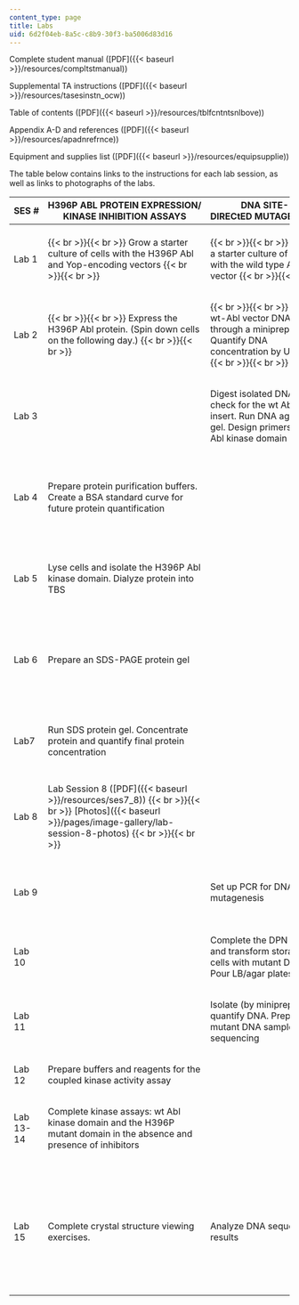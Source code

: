 ```yaml
---
content_type: page
title: Labs
uid: 6d2f04eb-8a5c-c8b9-30f3-ba5006d83d16
---
```


Complete student manual ([PDF]({{< baseurl >}}/resources/compltstmanual))

Supplemental TA instructions ([PDF]({{< baseurl >}}/resources/tasesinstn_ocw))

Table of contents ([PDF]({{< baseurl >}}/resources/tblfcntntsnlbove))

Appendix A-D and references ([PDF]({{< baseurl >}}/resources/apadnrefrnce))

Equipment and supplies list ([PDF]({{< baseurl >}}/resources/equipsupplie))

The table below contains links to the instructions for each lab session, as well as links to photographs of the labs.

| SES # | H396P ABL PROTEIN EXPRESSION/ KINASE INHIBITION ASSAYS | DNA SITE-DIRECtED MUTAGENESIS | LAB MANUAL |
| --- | --- | --- | --- |
| Lab 1 |  {{< br >}}{{< br >}} Grow a starter culture of cells with the H396P Abl and Yop-encoding vectors {{< br >}}{{< br >}}  |  {{< br >}}{{< br >}} Grow a starter culture of cells with the wild type Abl vector {{< br >}}{{< br >}}  | Lab Session 1 ([PDF]({{< baseurl >}}/resources/ses1)) {{< br >}}{{< br >}} [Photos]({{< baseurl >}}/pages/image-gallery) {{< br >}}{{< br >}}  |
| Lab 2 |  {{< br >}}{{< br >}} Express the H396P Abl protein. (Spin down cells on the following day.) {{< br >}}{{< br >}}  |  {{< br >}}{{< br >}} Isolate wt-Abl vector DNA through a miniprep. Quantify DNA concentration by UV-Vis {{< br >}}{{< br >}}  | Lab Session 2 ([PDF]({{< baseurl >}}/resources/ses2)) {{< br >}}{{< br >}} [Photos]({{< baseurl >}}/pages/image-gallery/lab-session-2-photos) {{< br >}}{{< br >}}  |
| Lab 3 | &nbsp; | Digest isolated DNA to check for the wt Abl insert. Run DNA agarose gel. Design primers for an Abl kinase domain mutant | Lab Session 3 ([PDF]({{< baseurl >}}/resources/ses3)) {{< br >}}{{< br >}} [Photos]({{< baseurl >}}/pages/image-gallery/lab-session-3-photos) {{< br >}}{{< br >}}  |
| Lab 4 | Prepare protein purification buffers. Create a BSA standard curve for future protein quantification | &nbsp; | Lab Session 4 ([PDF]({{< baseurl >}}/resources/ses4)) {{< br >}}{{< br >}} [Photos]({{< baseurl >}}/pages/image-gallery/lab-session-4-photos) {{< br >}}{{< br >}}  |
| Lab 5 | Lyse cells and isolate the H396P Abl kinase domain. Dialyze protein into TBS | &nbsp; | Lab Session 5 ([PDF]({{< baseurl >}}/resources/ses5)) {{< br >}}{{< br >}} [Photos]({{< baseurl >}}/pages/image-gallery/lab-session-5-photos) {{< br >}}{{< br >}}  |
| Lab 6 | Prepare an SDS-PAGE protein gel | &nbsp; | Lab Session 6 ([PDF]({{< baseurl >}}/resources/ses6)) {{< br >}}{{< br >}} [Photos]({{< baseurl >}}/pages/image-gallery/lab-session-6-photos) {{< br >}}{{< br >}}  |
| Lab7 | Run SDS protein gel. Concentrate protein and quantify final protein concentration | &nbsp; | Lab Session 7 ([PDF]({{< baseurl >}}/resources/ses7_8)) {{< br >}}{{< br >}} [Photos]({{< baseurl >}}/pages/image-gallery/lab-session-7-photos) {{< br >}}{{< br >}}  |
| Lab 8 | Lab Session 8 ([PDF]({{< baseurl >}}/resources/ses7_8)) {{< br >}}{{< br >}} [Photos]({{< baseurl >}}/pages/image-gallery/lab-session-8-photos) {{< br >}}{{< br >}}  |
| Lab 9 | &nbsp; | Set up PCR for DNA mutagenesis | Lab Session 9 ([PDF]({{< baseurl >}}/resources/ses9)) {{< br >}}{{< br >}} [Photos]({{< baseurl >}}/pages/image-gallery/lab-session-9-photos) {{< br >}}{{< br >}}  |
| Lab 10 | &nbsp; | Complete the DPN digest and transform storage cells with mutant DNA. Pour LB/agar plates | Lab Session 10 ([PDF]({{< baseurl >}}/resources/ses10)) |
| Lab 11 | &nbsp; | Isolate (by miniprep) and quantify DNA. Prepare mutant DNA samples for sequencing | Lab Session 11 ([PDF]({{< baseurl >}}/resources/ses11)) {{< br >}}{{< br >}} [Photos]({{< baseurl >}}/pages/image-gallery/lab-session-11-photos) {{< br >}}{{< br >}}  |
| Lab 12 | Prepare buffers and reagents for the coupled kinase activity assay | &nbsp; | Lab Session 12 ([PDF]({{< baseurl >}}/resources/ses12)) |
| Lab 13-14 | Complete kinase assays: wt Abl kinase domain and the H396P mutant domain in the absence and presence of inhibitors | &nbsp; | Lab Session 13-14 ([PDF]({{< baseurl >}}/resources/ses13_14)) {{< br >}}{{< br >}} [Photos]({{< baseurl >}}/pages/image-gallery/lab-session-13-photos) {{< br >}}{{< br >}}  |
| Lab 15 | Complete crystal structure viewing exercises. | Analyze DNA sequencing results |  {{< br >}}{{< br >}} Lab Session 15 (![This resource may not render correctly in a screen reader.](/images/inacessible.gif)[PDF]({{< baseurl >}}/resources/ses15)) {{< br >}}{{< br >}} Key ([PDF]({{< baseurl >}}/resources/ses15ans_key)) {{< br >}}{{< br >}}